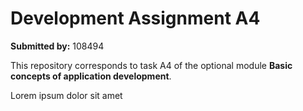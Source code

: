# Development Assignment A4

**Submitted by:** 108494

This repository corresponds to task A4 of the optional module **Basic concepts of application development**.

Lorem ipsum dolor sit amet
